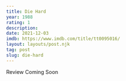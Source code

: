 ```yaml
---
title: Die Hard
year: 1988
rating: 1
description: 
date: 2021-12-03
imdb: https://www.imdb.com/title/tt0095016/
layout: layouts/post.njk
tag: post
slug: die-hard
---
```


Review Coming Soon